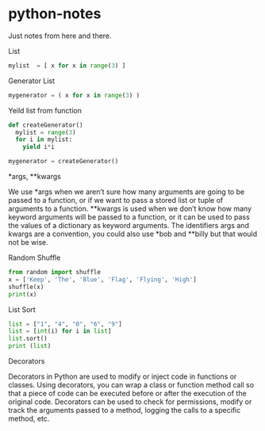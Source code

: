 # python-notes
Just notes from here and there.

List

```python
mylist  = [ x for x in range(3) ]
```

Generator List

```python
mygenerator = ( x for x in range(3) )
```

Yeild list from function

```python
def createGenerator()
  mylist = range(3)
  for i in mylist:
    yield i*i

mygenerator = createGenerator()
```

*args, \**kwargs 

We use *args when we aren’t sure how many arguments are going to be passed to a function, or if we want to pass a stored list or tuple of arguments to a function. 
\**kwargs is used when we don’t know how many keyword arguments will be passed to a function, or it can be used to pass the values of a dictionary as keyword arguments. The identifiers args and kwargs are a convention, you could also use *bob and \**billy but that would not be wise.


Random Shuffle

```python
from random import shuffle
x = ['Keep', 'The', 'Blue', 'Flag', 'Flying', 'High']
shuffle(x)
print(x)
```
List Sort

```python
list = ["1", "4", "0", "6", "9"]
list = [int(i) for i in list]
list.sort()
print (list)
```
Decorators

Decorators in Python are used to modify or inject code in functions or classes. Using decorators, you can wrap a class or function method call so that a piece of code can be executed before or after the execution of the original code. Decorators can be used to check for permissions, modify or track the arguments passed to a method, logging the calls to a specific method, etc.



